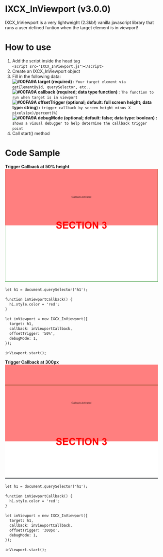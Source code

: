 # IXCX_InViewport (v3.0.0)
IXCX_InViewport is a very lightweight (2.3kb!) vanilla javascript library that runs a user defined funtion when the target element is in viewport!

# How to use
1. Add the script inside the head tag  
`<script src="IXCX_InViewport.js"></script>`  
2. Create an IXCX_InViewport object  
3. Fill in the following data:  
   **![#00FA9A](https://placehold.it/15/00FA9A/000000?text=+) target (required) :**  `Your target element via getElementById, querySelector, etc..`  
   **![#00FA9A](https://placehold.it/15/00FA9A/000000?text=+) callback (required; data type function) :**  `The function to run when target is in viewport`  
   **![#00FA9A](https://placehold.it/15/00FA9A/000000?text=+) offsetTrigger (optional; default: full screen height; data type: string) :**  `trigger callback by screen height minus X pixels(px)/percent(%)`  
   **![#00FA9A](https://placehold.it/15/00FA9A/000000?text=+) debugMode (optional; default: false; data type: boolean) :**  `shows a visual debugger to help determine the callback trigger point`  
4. Call start() method  

# Code Sample 
**Trigger Callback at 50% height**  
![pysql](https://raw.githubusercontent.com/indexcodex/inviewport/master/demo/debugMode1.png)  
```
let h1 = document.querySelector('h1');

function inViewportCallback() {
  h1.style.color = 'red';
}

let inViewport = new IXCX_InViewport({
  target: h1,
  callback: inViewportCallback,
  offsetTrigger: '50%',
  debugMode: 1,
});

inViewport.start();
```

**Trigger Callback at 300px**  
![pysql](https://raw.githubusercontent.com/indexcodex/inviewport/master/demo/debugMode2.png)  
```
let h1 = document.querySelector('h1');

function inViewportCallback() {
  h1.style.color = 'red';
}

let inViewport = new IXCX_InViewport({
  target: h1,
  callback: inViewportCallback,
  offsetTrigger: '300px',
  debugMode: 1,
});

inViewport.start();
```
